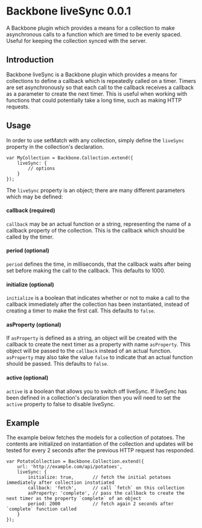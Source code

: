 # Backbone liveSync 0.0.1 #
A Backbone plugin which provides a means for a collection to make asynchronous calls to a function which are timed to be evenly spaced. Useful for keeping the collection synced with the server.

## Introduction ##
Backbone liveSync is a Backbone plugin which provides a means for collections to define a callback which is repeatedly called on a timer. Timers are set asynchronously so that each call to the callback receives a callback as a parameter to create the next timer. This is useful when working with functions that could potentially take a long time, such as making HTTP requests.

## Usage ##
In order to use setMatch with any collection, simply define the `liveSync` property in the collection's declaration.

    var MyCollection = Backbone.Collection.extend({
        liveSync: {
        	// options
        }
    });

The `liveSync` property is an object; there are many different parameters which may be defined:

#### callback (required) ####
`callback` may be an actual function or a string, representing the name of a callback property of the collection. This is the callback which should be called by the timer.

#### period (optional) ####
`period` defines the time, in milliseconds, that the callback waits after being set before making the call to the callback. This defaults to 1000.

#### initialize (optional) ####
`initialize` is a boolean that indicates whether or not to make a call to the callback immediately after the collection has been instantiated, instead of creating a timer to make the first call. This defaults to `false`.

#### asProperty (optional) ####
If `asProperty` is defined as a string, an object will be created with the callback to create the next timer as a property with name `asProperty`. This object will be passed to the `callback` instead of an actual function. `asProperty` may also take the value `false` to indicate that an actual function should be passed. This defaults to `false`.

#### active (optional) ####
`active` is a boolean that allows you to switch off liveSync. If liveSync has been defined in a collection's declaration then you will need to set the `active` property to false to disable liveSync.

## Example ##
The example below fetches the models for a collection of potatoes. The contents are initialized on instantiation of the collection and updates will be tested for every 2 seconds after the previous HTTP request has responded.

    var PotatoCollection = Backbone.Collection.extend({
    	url: 'http://example.com/api/potatoes',
        liveSync: {
        	initialize: true,		// fetch the initial potatoes immediately after collection instatiated
        	callback: 'fetch',		// call `fetch` on this collection
        	asProperty: 'complete',	// pass the callback to create the next timer as the property `complete` of an object
        	period: 2000			// fetch again 2 seconds after `complete` function called
        }
    });